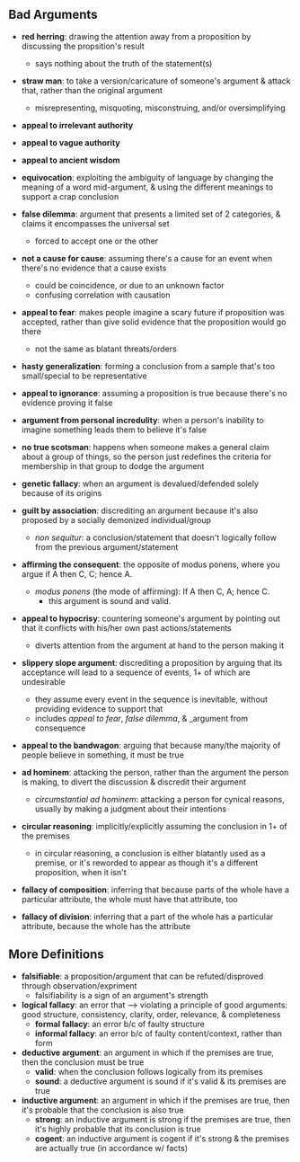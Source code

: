 ## Bad Arguments

* __red herring__: drawing the attention away from a proposition by discussing the propsition's result
    - says nothing about the truth of the statement(s)
* __straw man__: to take a version/caricature of someone's argument & attack that, rather than the original argument
    - misrepresenting, misquoting, misconstruing, and/or oversimplifying
* __appeal to irrelevant authority__
* __appeal to vague authority__
* __appeal to ancient wisdom__


* __equivocation__: exploiting the ambiguity of language by changing the meaning of a word mid-argument, & using the different meanings to support a crap conclusion
* __false dilemma__: argument that presents a limited set of 2 categories, & claims it encompasses the universal set
    - forced to accept one or the other
* __not a cause for cause__: assuming there's a cause for an event when there's no evidence that a cause exists
    - could be coincidence, or due to an unknown factor
    - confusing correlation with causation
* __appeal to fear__: makes people imagine a scary future if proposition was accepted, rather than give solid evidence that the proposition would go there
    - not the same as blatant threats/orders
* __hasty generalization__: forming a conclusion from a sample that's too small/special to be representative


* __appeal to ignorance__: assuming a proposition is true because there's no evidence proving it false
* __argument from personal incredulity__: when a person's inability to imagine something leads them to believe it's false
* __no true scotsman__: happens when someone makes a general claim about a group of things, so the person just redefines the criteria for membership in that group to dodge the argument
* __genetic fallacy__: when an argument is devalued/defended solely because of its origins
* __guilt by association__: discrediting an argument because it's also proposed by a socially demonized individual/group
    - _non sequitur_: a conclusion/statement that doesn't logically follow from the previous argument/statement


* __affirming the consequent__: the opposite of modus ponens, where you argue if A then C, C; hence A.
    - _modus ponens_ (the mode of affirming): If A then C, A; hence C.
        + this argument is sound and valid.
* __appeal to hypocrisy__: countering someone's argument by pointing out that it conflicts with his/her own past actions/statements
    - diverts attention from the argument at hand to the person making it
* __slippery slope argument__: discrediting a proposition by arguing that its acceptance will lead to a sequence of events, 1+ of which are undesirable
    - they assume every event in the sequence is inevitable, without providing evidence to support that
    - includes _appeal to fear_, _false dilemma_, & _argument from consequence
* __appeal to the bandwagon__: arguing that because many/the majority of people believe in something, it must be true
* __ad hominem__: attacking the person, rather than the argument the person is making, to divert the discussion & discredit their argument
    - _circumstantial ad hominem_: attacking a person for cynical reasons, usually by making a judgment about their intentions

* __circular reasoning__: implicitly/explicitly assuming the conclusion in 1+ of the premises
    - in circular reasoning, a conclusion is either blatantly used as a premise, or it's reworded to appear as though it's a different proposition, when it isn't
* __fallacy of composition__: inferring that because parts of the whole have a particular attribute, the whole must have that attribute, too
* __fallacy of division__: inferring that a part of the whole has a particular attribute, because the whole has the attribute

## More Definitions

* __falsifiable__: a proposition/argument that can be refuted/disproved through observation/expriment
    - falsifiability is a sign of an argument's strength
* __logical fallacy__: an error that --> violating a principle of good arguments: good structure, consistency, clarity, order, relevance, & completeness 
    - __formal fallacy__: an error b/c of faulty structure
    - __informal fallacy__: an error b/c of faulty content/context, rather than form
* __deductive argument__: an argument in which if the premises are true, then the conclusion must be true
    - __valid__: when the conclusion follows logically from its premises
    - __sound__: a deductive argument is sound if it's valid & its premises are true
* __inductive argument__: an argument in which if the premises are true, then it's probable that the conclusion is also true
    - __strong__: an inductive argument is strong if the premises are true, then it's highly probable that its conclusion is true
    - __cogent__: an inductive argument is cogent if it's strong & the premises are actually true (in accordance w/ facts)
